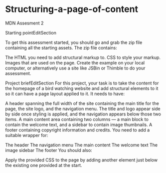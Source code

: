 # Structuring-a-page-of-content
MDN Assesment 2

Starting pointEditSection

To get this assessment started, you should go and grab the zip file containing all the starting assets. The zip file contains:

The HTML you need to add structural markup to.
CSS to style your markup.
Images that are used on the page.
Create the example on your local computer, or alternatively use a site like JSBin or Thimble to do your assessment.

Project briefEditSection
For this project, your task is to take the content for the homepage of a bird watching website and add structural elements to it so it can have a page layout applied to it. It needs to have:

A header spanning the full width of the site containing the main title for the page, the site logo, and the navigation menu. The title and logo appear side by side once styling is applied, and the navigation appears below those two items.
A main content area containing two columns — a main block to contain the welcome text, and a sidebar to contain image thumbnails.
A footer containing copyright information and credits.
You need to add a suitable wrapper for:

The header
The navigation menu
The main content
The welcome text
The image sidebar
The footer
You should also:

Apply the provided CSS to the page by adding another <link> element just below the existing one provided at the start.
